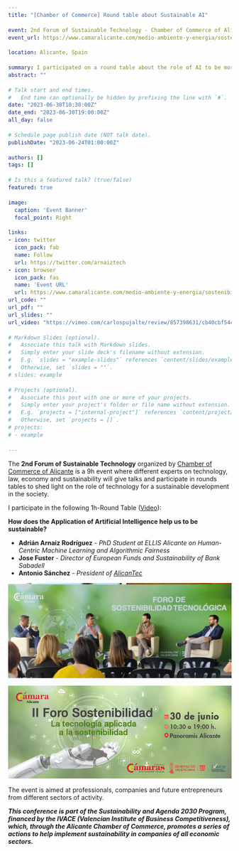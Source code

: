 ```yaml
---
title: "[Chamber of Commerce] Round table about Sustainable AI"

event: 2nd Forum of Sustainable Technology - Chamber of Commerce of Alicante
event_url: https://www.camaralicante.com/medio-ambiente-y-energia/sostenibilidad/jornadas/ii-foro-sostenibilidad/

location: Alicante, Spain 

summary: I participated on a round table about the role of AI to be more sustainable. I participated with Jose Fuster (Director of European Funds and Sustainability of Bank Sabadell) and Antonio Sánchez (President of AlicanTec)
abstract: ""

# Talk start and end times.
#   End time can optionally be hidden by prefixing the line with `#`.
date: "2023-06-30T10:30:00Z"
date_end: "2023-06-30T19:00:00Z"
all_day: false

# Schedule page publish date (NOT talk date).
publishDate: "2023-06-24T01:00:00Z"

authors: []
tags: []

# Is this a featured talk? (true/false)
featured: true

image:
  caption: 'Event Banner'
  focal_point: Right

links:
- icon: twitter
  icon_pack: fab
  name: Follow
  url: https://twitter.com/arnaiztech
- icon: browser
  icon_pack: fas
  name: 'Event URL'
  url: https://www.camaralicante.com/medio-ambiente-y-energia/sostenibilidad/jornadas/ii-foro-sostenibilidad/
url_code: ""
url_pdf: ""
url_slides: ""
url_video: "https://vimeo.com/carlospujalte/review/857398631/cb40cbf54c"

# Markdown Slides (optional).
#   Associate this talk with Markdown slides.
#   Simply enter your slide deck's filename without extension.
#   E.g. `slides = "example-slides"` references `content/slides/example-slides.md`.
#   Otherwise, set `slides = ""`.
# slides: example

# Projects (optional).
#   Associate this post with one or more of your projects.
#   Simply enter your project's folder or file name without extension.
#   E.g. `projects = ["internal-project"]` references `content/project/deep-learning/index.md`.
#   Otherwise, set `projects = []`.
# projects:
# - example

---
```


The **2nd Forum of Sustainable Technology** organized by [Chamber of Commerce of Alicante](https://www.camaralicante.com/) is a 9h event where different experts on technology, law, economy and sustainability will give talks and participate in rounds tables to shed light on the role of technology for a sustainable development in the society.

I participate in the following 1h-Round Table ([Video](https://vimeo.com/carlospujalte/review/857398631/cb40cbf54c)): 

**How does the Application of Artificial Intelligence help us to be sustainable?**
* **Adrián Arnaiz Rodríguez** - *PhD Student at ELLIS Alicante on Human-Centric Machine Learning and Algorithmic Fairness*
* **Jose Fuster** - *Director of European Funds and Sustainability of Bank Sabadell*
* **Antonio Sánchez** - *President of [AlicanTec](https://alicantec.com/)*

![Round table picture](featured.jpg "Round table picture")

![Event Banner](banner.jpg "Event Banner")

The event is aimed at professionals, companies and future entrepreneurs from different sectors of activity.

***This conference is part of the Sustainability and Agenda 2030 Program, financed by the IVACE (Valencian Institute of Business Competitiveness), which, through the Alicante Chamber of Commerce, promotes a series of actions to help implement sustainability in companies of all economic sectors.***
